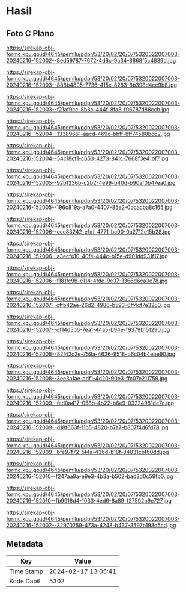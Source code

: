 # Hasil

## Foto C Plano

https://sirekap-obj-formc.kpu.go.id/4645/pemilu/pdpr/53/20/02/20/07/5320022007003-20240216-152002--8ed59787-7672-4d6c-9a34-8868f5c4839d.jpg

https://sirekap-obj-formc.kpu.go.id/4645/pemilu/pdpr/53/20/02/20/07/5320022007003-20240216-152003--888b4895-7736-415e-8283-8b398d4cc9b8.jpg

https://sirekap-obj-formc.kpu.go.id/4645/pemilu/pdpr/53/20/02/20/07/5320022007003-20240216-152003--f21af9cc-8b3c-444f-8fa3-f06787d88ccb.jpg

https://sirekap-obj-formc.kpu.go.id/4645/pemilu/pdpr/53/20/02/20/07/5320022007003-20240216-152004--13389661-aacd-469c-bbff-8ff74580bc62.jpg

https://sirekap-obj-formc.kpu.go.id/4645/pemilu/pdpr/53/20/02/20/07/5320022007003-20240216-152004--54c18cf1-c653-4273-841c-7668f3e41bf7.jpg

https://sirekap-obj-formc.kpu.go.id/4645/pemilu/pdpr/53/20/02/20/07/5320022007003-20240216-152005--92b1336b-c2b2-4e99-b40d-b90af0b47ea0.jpg

https://sirekap-obj-formc.kpu.go.id/4645/pemilu/pdpr/53/20/02/20/07/5320022007003-20240216-152005--196c819a-a7a0-4407-85e2-0bcacba8c165.jpg

https://sirekap-obj-formc.kpu.go.id/4645/pemilu/pdpr/53/20/02/20/07/5320022007003-20240216-152006--ecc83242-e1df-4771-bc90-0a2712e15b28.jpg

https://sirekap-obj-formc.kpu.go.id/4645/pemilu/pdpr/53/20/02/20/07/5320022007003-20240216-152006--a3ecf410-40fe-444c-b15e-d901dd931f17.jpg

https://sirekap-obj-formc.kpu.go.id/4645/pemilu/pdpr/53/20/02/20/07/5320022007003-20240216-152006--f181fc9b-e114-4fde-9e37-1366d6ca3e78.jpg

https://sirekap-obj-formc.kpu.go.id/4645/pemilu/pdpr/53/20/02/20/07/5320022007003-20240216-152007--cffb42ae-26d2-4986-b593-6ff4cf7e3250.jpg

https://sirekap-obj-formc.kpu.go.id/4645/pemilu/pdpr/53/20/02/20/07/5320022007003-20240216-152007--df14d5b6-7ea1-44a5-b94e-f9379b151290.jpg

https://sirekap-obj-formc.kpu.go.id/4645/pemilu/pdpr/53/20/02/20/07/5320022007003-20240216-152008--82f42c2e-759a-4636-9518-b6c04b4ebe90.jpg

https://sirekap-obj-formc.kpu.go.id/4645/pemilu/pdpr/53/20/02/20/07/5320022007003-20240216-152008--3ee3a1ae-adf1-4d20-90e3-ffc07e211759.jpg

https://sirekap-obj-formc.kpu.go.id/4645/pemilu/pdpr/53/20/02/20/07/5320022007003-20240216-152009--fed0a417-058b-4b22-b6e9-03224981dc7c.jpg

https://sirekap-obj-formc.kpu.go.id/4645/pemilu/pdpr/53/20/02/20/07/5320022007003-20240216-152009--d18f663f-f1b5-4820-b7a7-b807f4d6fd78.jpg

https://sirekap-obj-formc.kpu.go.id/4645/pemilu/pdpr/53/20/02/20/07/5320022007003-20240216-152009--bfe97f72-5f4a-436d-b18f-84831cbf60dd.jpg

https://sirekap-obj-formc.kpu.go.id/4645/pemilu/pdpr/53/20/02/20/07/5320022007003-20240216-152010--f247aa9a-e9e3-4b3a-b502-bad3d0c59fb0.jpg

https://sirekap-obj-formc.kpu.go.id/4645/pemilu/pdpr/53/20/02/20/07/5320022007003-20240216-152010--fb9916d4-1033-4ed6-8a89-f27592b9e727.jpg

https://sirekap-obj-formc.kpu.go.id/4645/pemilu/pdpr/53/20/02/20/07/5320022007003-20240216-152002--32970259-473a-4248-b437-3597b198d5cd.jpg


## Metadata

| Key        | Value               |
| ---------- | ------------------- |
| Time Stamp | 2024-02-17 13:05:41 |
| Kode Dapil | 5302                |



